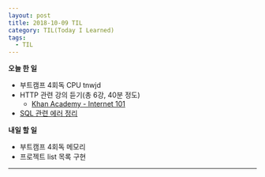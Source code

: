 ```yaml
---
layout: post
title: 2018-10-09 TIL
category: TIL(Today I Learned)
tags:
  - TIL
---
```




**오늘 한 일**

- 부트캠프 4회독 CPU tnwjd
- HTTP 관련 강의 듣기(총 6강, 40분 정도)
  - [Khan Academy - Internet 101](https://www.khanacademy.org/computing/computer-science/internet-intro)
- [SQL 관련 에러 정리](https://kwonsoonwoo.github.io/sql/2018/10/08/Database-is-locked-%EC%97%90%EB%9F%AC.html)

**내일 할 일**

- 부트캠프 4회독 메모리
- 프로젝트 list 목록 구현



---

